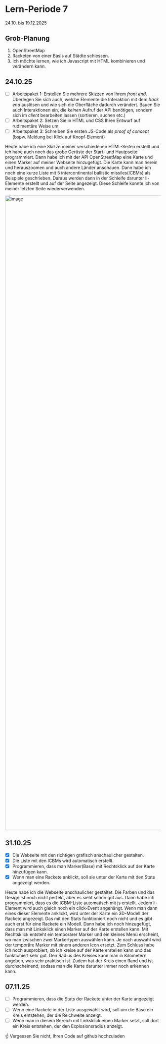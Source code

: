# Lern-Periode 7

24.10. bis 19.12.2025

## Grob-Planung

1. OpenStreetMap
2. Racketen von einer Basis auf Städte schiessen.
3. Ich möchte lernen, wie ich Javascript mit HTML kombinieren und verändern kann.

## 24.10.25

- [ ] Arbeitspaket 1: Erstellen Sie mehrere Skizzen von Ihrem *front end*. Überlegen Sie sich auch, welche Elemente die Interaktion mit dem *back end* auslösen und wie sich die Oberfläche dadurch verändert. Bauen Sie auch Interaktionen ein, die *keinen* Aufruf der API benötigen, sondern sich im *client* bearbeiten lassen (sortieren, suchen etc.)
- [ ] Arbeitspaket 2: Setzen Sie in HTML und CSS Ihren Entwurf auf rudimentäre Weise um.
- [ ] Arbeitspaket 3: Schreiben Sie ersten JS-Code als *proof of concept* (bspw. Meldung bei Klick auf Knopf-Element)

Heute habe ich eine Skizze meiner verschiedenen HTML-Seiten erstellt und ich habe auch noch das grobe Gerüste der Start- und Hautpseite programmiert. Dann habe ich mit der API OpenStreetMap eine Karte und einen Marker auf meiner Webseite hinzugefügt. Die Karte kann man herein und herauszoomen und auch andere Länder anschauen. Dann habe ich noch eine kurze Liste mit 5 intercontinental ballistic missiles(ICBMs) als Beispiele geschrieben. Daraus werden dann in der Schleife darunter li-Elemente erstellt und auf der Seite angezeigt. Diese Schleife konnte ich von meiner letzten Seite wiederverwenden.

<img width="1402" height="2048" alt="image" src="https://github.com/user-attachments/assets/91a06b4b-54f5-44af-8b74-714c12d35c31" />


## 31.10.25

- [x] Die Webseite mit den richtigen grafisch anschaulicher gestalten.
- [x] Die Liste mit den ICBMs wird automatisch erstellt.
- [x] Programmieren, dass man Marker(Base) mit Rechtsklick auf der Karte hinzufügen kann.
- [x] Wenn man eine Rackete anklickt, soll sie unter der Karte mit den Stats angezeigt werden.

Heute habe ich die Webseite anschaulicher gestaltet. Die Farben und das Design ist noch nicht perfekt, aber es sieht schon gut aus. Dann habe ich programmiert, dass es die ICBM-Liste automatisch mit js erstellt. Jedem li-Element wird auch gleich noch ein click-Event angehängt. Wenn man dann eines dieser Elemente anklickt, wird unter der Karte ein 3D-Modell der Rackete angezeigt. Das mit den Stats funktioniert noch nicht und es gibt auch erst für eine Rackete ein Modell. Dann habe ich noch hinzugefügt, dass man mit Linksklick einen Marker auf der Karte erstellen kann. Mit Rechtsklick entsteht ein temporärer Marker und ein kleines Menü erscheint, wo man zwischen zwei Markertypen auswählen kann. Je nach auswahl wird der temporäre Marker mit einem anderen Icon ersetzt. Zum Schluss habe ich noch ausprobiert, ob ich kreise auf der Karte erstellen kann und das funktioniert sehr gut. Den Radius des Kreises kann man in Kilometern angeben, was sehr praktisch ist. Zudem hat der Kreis einen Rand und ist durchscheinend, sodass man die Karte darunter immer noch erkennen kann.


## 07.11.25
- [ ] Programmieren, dass die Stats der Rackete unter der Karte angezeigt werden.
- [ ] Wenn eine Rackete in der Liste ausgewählt wird, soll um die Base ein Kreis entstehen, der die Reichweite anzeigt.
- [ ] Wenn man in diesem Bereich mit Linksklick einen Marker setzt, soll dort ein Kreis entstehen, der den Explosionsradius anzeigt.

☝️ Vergessen Sie nicht, Ihren Code auf github hochzuladen



